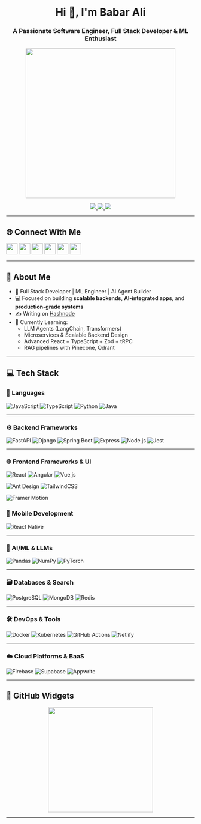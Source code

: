 <h1 align="center">Hi 👋, I'm Babar Ali</h1>
<h3 align="center">A Passionate Software Engineer, Full Stack Developer & ML Enthusiast</h3>

<p align="center">
  <img src="https://media.giphy.com/media/qgQUggAC3Pfv687qPC/giphy.gif" width="400" />
</p>


<p align="center">
  <a href="https://twitter.com/14babar_ali" target="_blank">
    <img src="https://img.shields.io/twitter/follow/14babar_ali?logo=twitter&style=for-the-badge" />
  </a>
  <a href="mailto:bainfo14@gmail.com">
    <img src="https://img.shields.io/badge/Email-bainfo14@gmail.com-red?style=for-the-badge&logo=gmail" />
  </a>
  <a href="https://www.linkedin.com/in/14babarali/" target="_blank">
    <img src="https://img.shields.io/badge/LinkedIn-14babarali-blue?style=for-the-badge&logo=linkedin" />
  </a>
</p>

---

## 🌐 Connect With Me

<p align="left">
  <a href="https://dev.to/14babarali"><img src="https://raw.githubusercontent.com/rahuldkjain/github-profile-readme-generator/master/src/images/icons/Social/devto.svg" width="30" /></a>
  <a href="https://twitter.com/14babar_ali"><img src="https://raw.githubusercontent.com/rahuldkjain/github-profile-readme-generator/master/src/images/icons/Social/twitter.svg" width="30" /></a>
  <a href="https://www.linkedin.com/in/14babarali/"><img src="https://raw.githubusercontent.com/rahuldkjain/github-profile-readme-generator/master/src/images/icons/Social/linked-in-alt.svg" width="30" /></a>
  <a href="https://hashnode.com/@14babarali"><img src="https://raw.githubusercontent.com/rahuldkjain/github-profile-readme-generator/master/src/images/icons/Social/hashnode.svg" width="30" /></a>
  <a href="https://leetcode.com/u/14babarali/"><img src="https://raw.githubusercontent.com/rahuldkjain/github-profile-readme-generator/master/src/images/icons/Social/leet-code.svg" width="30" /></a>
  <a href="https://www.hackerrank.com/profile/14babarali"><img src="https://raw.githubusercontent.com/rahuldkjain/github-profile-readme-generator/master/src/images/icons/Social/hackerrank.svg" width="30" /></a>
</p>

---



## 🚀 About Me

- 🧠 Full Stack Developer | ML Engineer | AI Agent Builder
- 💻 Focused on building **scalable backends**, **AI-integrated apps**, and **production-grade systems**
- ✍️ Writing on [Hashnode](https://babarali12.hashnode.dev)
- 🔭 Currently Learning:
  - LLM Agents (LangChain, Transformers)
  - Microservices & Scalable Backend Design
  - Advanced React + TypeScript + Zod + tRPC
  - RAG pipelines with Pinecone, Qdrant

---

## 💻 Tech Stack

### 🔧 Languages
![JavaScript](https://img.shields.io/badge/JavaScript-F7DF1E?style=for-the-badge&logo=javascript)
![TypeScript](https://img.shields.io/badge/TypeScript-3178C6?style=for-the-badge&logo=typescript)
![Python](https://img.shields.io/badge/Python-3776AB?style=for-the-badge&logo=python)
![Java](https://img.shields.io/badge/Java-ED8B00?style=for-the-badge&logo=java)

---

### ⚙️ Backend Frameworks
![FastAPI](https://img.shields.io/badge/FastAPI-009688?style=for-the-badge&logo=fastapi)
![Django](https://img.shields.io/badge/Django-092E20?style=for-the-badge&logo=django)
![Spring Boot](https://img.shields.io/badge/SpringBoot-6DB33F?style=for-the-badge&logo=springboot)
![Express](https://img.shields.io/badge/Express-000000?style=for-the-badge&logo=express)
![Node.js](https://img.shields.io/badge/Node.js-339933?style=for-the-badge&logo=node.js)
![Jest](https://img.shields.io/badge/Jest-99425B?style=for-the-badge&logo=jest)

---

### 🌐 Frontend Frameworks & UI


<!-- Core frameworks -->
![React](https://img.shields.io/badge/React-20232A?style=for-the-badge&logo=react&logoColor=61DAFB)
![Angular](https://img.shields.io/badge/Angular-DD0031?style=for-the-badge&logo=angular&logoColor=white)
![Vue.js](https://img.shields.io/badge/Vue.js-35495E?style=for-the-badge&logo=vue.js&logoColor=4FC08D)


<!-- UI Frameworks -->
![Ant Design](https://img.shields.io/badge/Ant%20Design-0170FE?style=for-the-badge&logo=antdesign)
![TailwindCSS](https://img.shields.io/badge/TailwindCSS-06B6D4?style=for-the-badge&logo=tailwindcss)

<!-- Animation / Performance -->
![Framer Motion](https://img.shields.io/badge/Framer_Motion-0055FF?style=for-the-badge&logo=framer&logoColor=white)


### 📱 Mobile Development
![React Native](https://img.shields.io/badge/React_Native-20232A?style=for-the-badge&logo=react)

---


### 🧠 AI/ML & LLMs
![Pandas](https://img.shields.io/badge/Pandas-150458?style=for-the-badge&logo=pandas)
![NumPy](https://img.shields.io/badge/Numpy-013243?style=for-the-badge&logo=numpy)
![PyTorch](https://img.shields.io/badge/PyTorch-EE4C2C?style=for-the-badge&logo=pytorch)

---

### 🗃️ Databases & Search
![PostgreSQL](https://img.shields.io/badge/PostgreSQL-336791?style=for-the-badge&logo=postgresql)
![MongoDB](https://img.shields.io/badge/MongoDB-47A248?style=for-the-badge&logo=mongodb)
![Redis](https://img.shields.io/badge/Redis-DC382D?style=for-the-badge&logo=redis)

---

### 🛠️ DevOps & Tools
![Docker](https://img.shields.io/badge/Docker-2496ED?style=for-the-badge&logo=docker)
![Kubernetes](https://img.shields.io/badge/Kubernetes-326CE5?style=for-the-badge&logo=kubernetes)
![GitHub Actions](https://img.shields.io/badge/GitHub_Actions-2088FF?style=for-the-badge&logo=github-actions)
![Netlify](https://img.shields.io/badge/Netlify-00C7B7?style=for-the-badge&logo=netlify)

---
### ☁️ Cloud Platforms & BaaS

![Firebase](https://img.shields.io/badge/Firebase-FFCA28?style=for-the-badge&logo=firebase&logoColor=black)
![Supabase](https://img.shields.io/badge/Supabase-3ECF8E?style=for-the-badge&logo=supabase&logoColor=white)
![Appwrite](https://img.shields.io/badge/Appwrite-F02E65?style=for-the-badge&logo=appwrite&logoColor=white)

---


## 🧩 GitHub Widgets


<p align="center">
  <img src="https://github-readme-activity-graph.vercel.app/graph?username=14babarali&theme=react-dark&area=true" height="280"/>
</p>

---

<!-- Customized and Crafted by Babar Ali 🤘 -->
